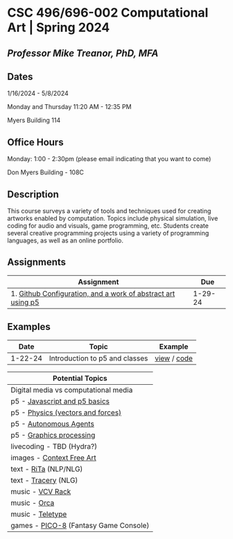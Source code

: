 # CSC 496/696-002 Computational Art | Spring 2024
## *Professor Mike Treanor, PhD, MFA*

## Dates
1/16/2024 - 5/8/2024

Monday and Thursday 11:20 AM - 12:35 PM

Myers Building 114

## Office Hours

Monday: 1:00 - 2:30pm (please email indicating that you want to come)

Don Myers Building - 108C

## Description
This course surveys a variety of tools and techniques used for creating artworks enabled by computation. Topics include physical simulation, live coding for audio and visuals, game programming, etc. Students create several creative programming projects using a variety of programming languages, as well as an online portfolio.

<!-- ![The test image](images/test.png) -->

<!-- <img src="./images/test.png" width="100"> -->

## Assignments

| Assignment | Due |
| --- | --- |
| 1. [Github Configuration, and a work of abstract art using p5](./assignments/p5-setup-abstract.html) | 1-29-24 |

## Examples

| Date | Topic | Example |
| --- | --- | --- |
| 1-22-24 | Introduction to p5 and classes | [view](./examples/1-22-24) / [code](https://github.com/mtreanor/computational-art-spring2024/blob/main/examples/1-22-24/sketch.js) |

| Potential Topics |
| --- |
| Digital media vs computational media |
| p5 - [Javascript and p5 basics](https://p5js.org/get-started/) |
| p5 - [Physics (vectors and forces)](https://natureofcode.com/) |
| p5 - [Autonomous Agents](https://natureofcode.com/) |
| p5 - [Graphics processing](https://natureofcode.com/) |
| livecoding - TBD (Hydra?) |
| images - [Context Free Art](https://www.contextfreeart.org/) |
| text - [RiTa](https://rednoise.org/rita/) (NLP/NLG) |
| text - [Tracery](https://github.com/galaxykate/tracery) (NLG) |
| music - [VCV Rack](https://vcvrack.com/Rack) |
| music - [Orca](https://100r.co/site/orca.html) |
| music - [Teletype](https://library.vcvrack.com/monome/teletype) |
| games - [PICO-8](https://www.lexaloffle.com/pico-8.php) (Fantasy Game Console) |
